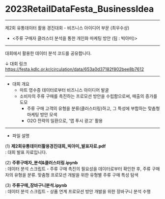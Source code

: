 # 2023RetailDataFesta_BusinessIdea
 
---
제2회 유통데이터 활용 경진대회 - 비즈니스 아이디어 부문 (최우수상)
- <주류 구매자 클러스터 분석을 통한 개인화 마케팅 방안 (팀 : 빅아미)>
---

대회에서 활용한 데이터 분석 코드를 공유합니다.

↓ 대회 링크  
https://festa.kdlc.or.kr/circulation/data/653a0d37182f802bee8b7612

---
* 대회 개요
  - 마트 영수증 데이터로부터 비즈니스 아이디어 발굴
  - 소비자의 주류 구매를 촉진하는 프로모션 방안을 수립함으로써, 매출의 증가를 도모
    - 주류 구매 고객의 유형을 분류(클러스터링)하고, 그 특성에 부합하는 맞춤형 마케팅 방안 모색
    - O2O 전략의 일환으로, '앱 푸시 광고' 활용

---
* 파일 설명  

 (1) **제2회유통데이터활용경진대회_빅아미_발표자료.pdf**  
     : 대회 발표 자료입니다.

 (2) **주류구매자_분석&클러스터링.ipynb**  
     : 데이터 분석 스크립트 - 주류 구매 촉진의 필요성을 데이터로부터 확인한 후, 주류 구매자의 유형을 분류. 맞춤형 프로모션 개발을 위한 유형별 주류 구매 특성 탐색 

 (3) **주류구매_장바구니분석.ipynb**  
     : 데이터 분석 스크립트 - 상품 연계 프로모션 방안 개발을 위한 장바구니 분석 수행
